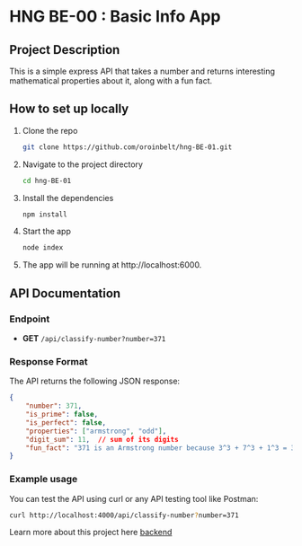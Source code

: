 # HNG BE-00 : Basic Info App

## Project Description
This is a simple express API that takes a number and returns interesting mathematical properties about it, along with a fun fact.

## How to set up locally
1. Clone the repo
    ```bash
    git clone https://github.com/oroinbelt/hng-BE-01.git
    ```

2. Navigate to the project directory
    ```bash
    cd hng-BE-01
    ```

3. Install the dependencies
    ```bash
    npm install
    ```

4. Start the app
    ```bash
    node index
    ```

5. The app will be running at http://localhost:6000.


## API Documentation

### Endpoint
- **GET** `/api/classify-number?number=371`

### Response Format
The API returns the following JSON response:

```json
{
    "number": 371,
    "is_prime": false,
    "is_perfect": false,
    "properties": ["armstrong", "odd"],
    "digit_sum": 11,  // sum of its digits
    "fun_fact": "371 is an Armstrong number because 3^3 + 7^3 + 1^3 = 371" //gotten from the numbers API
}
```

### Example usage
You can test the API using curl or any API testing tool like Postman:
```bash
curl http://localhost:4000/api/classify-number?number=371
```


Learn more about this project here [backend](https://hng.tech/hire/nodejs-developers)